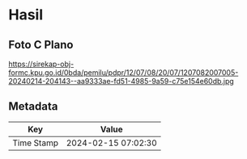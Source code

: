 # Hasil

## Foto C Plano

https://sirekap-obj-formc.kpu.go.id/0bda/pemilu/pdpr/12/07/08/20/07/1207082007005-20240214-204143--aa9333ae-fd51-4985-9a59-c75e154e60db.jpg


## Metadata

| Key        | Value               |
| ---------- | ------------------- |
| Time Stamp | 2024-02-15 07:02:30 |



